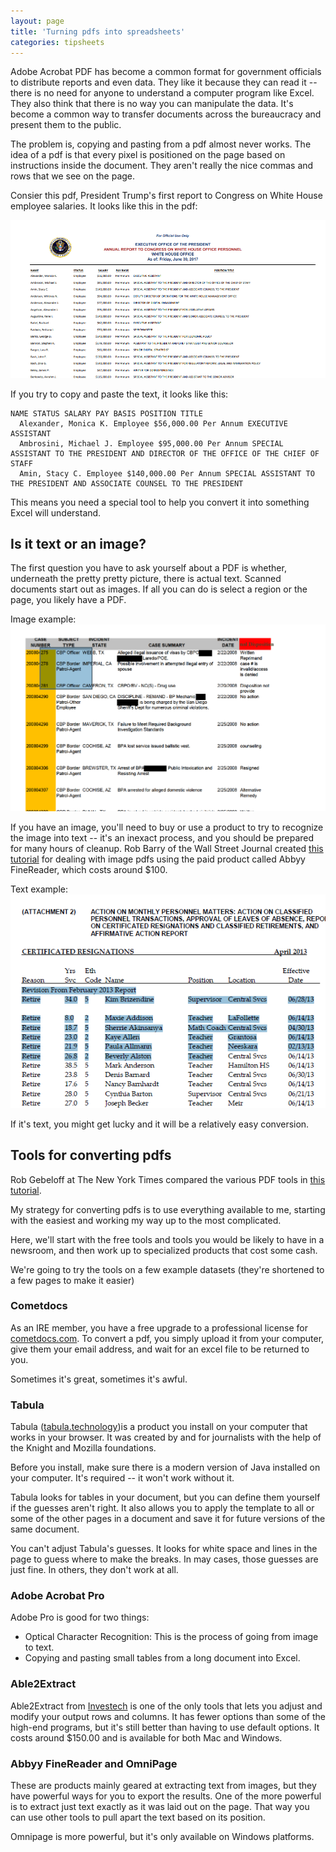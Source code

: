 ```yaml
---
layout: page
title: 'Turning pdfs into spreadsheets'
categories: tipsheets
---
```


Adobe Acrobat PDF has become a common format for government officials to distribute reports and even data. They like it because they can read it -- there is no need for anyone to understand a computer program like Excel. They also think that there is no way you can manipulate the data. It's become a common way to transfer documents across the bureaucracy and present them to the public.

The problem is, copying and pasting from a pdf almost never works. The idea of a pdf is that every pixel is positioned on the page based on instructions inside the document. They aren't really the nice commas and rows that we see on the page.

Consier this pdf, President Trump's first report to Congress on White House employee salaries. It looks like this in the pdf:

![](images/president_pdf.png)

If you try to copy and paste the text, it looks like this:

    NAME STATUS SALARY PAY BASIS POSITION TITLE
      Alexander, Monica K. Employee $56,000.00 Per Annum EXECUTIVE   ASSISTANT
      Ambrosini, Michael J. Employee $95,000.00 Per Annum SPECIAL ASSISTANT TO THE PRESIDENT AND DIRECTOR OF THE OFFICE OF THE CHIEF OF STAFF
      Amin, Stacy C. Employee $140,000.00 Per Annum SPECIAL ASSISTANT TO THE PRESIDENT AND ASSOCIATE COUNSEL TO THE PRESIDENT

This means you need a special tool to help you convert it into something Excel will understand.

## Is it text or an image?

The first question you have to ask yourself about a PDF is whether, underneath the pretty pretty picture, there is actual text.  Scanned documents start out as images.  If all you can do is select a region or the page, you likely have a PDF.

Image example:
![](images/cbp-example.png)

If you have an image, you'll need to buy or use a product to try to recognize the image into text -- it's an inexact process, and you should be prepared for many hours of cleanup. Rob Barry of the Wall Street Journal created [this tutorial](https://github.com/sarahcnyt/stabile/blob/master/pdf/extracting_image_pdfs.pdf) for dealing with image pdfs using the paid product called Abbyy FineReader, which costs around $100.

Text example:
![](images/pdf-text-example.png)

If it's text, you might get lucky and it will be a relatively easy conversion.

## Tools for converting pdfs

Rob Gebeloff at The New York Times compared the various PDF tools in [this tutorial](pdf_wrangling-gebeloff.pdf).

My strategy for converting pdfs is to use everything available to me, starting with the easiest and working my way up to the most complicated.

Here, we'll start with the free tools and tools you would be likely to have in a newsroom, and then work up to specialized products that cost some cash.

We're going to try the tools on a few example datasets (they're shortened to a few pages to make it easier)

### Cometdocs

As an IRE member, you have a free upgrade to a professional license for [cometdocs.com](https://www.cometdocs.com/).  To convert a pdf, you simply upload it from your computer, give them your email address, and wait for an excel file to be returned to you.

Sometimes it's great, sometimes it's awful.

### Tabula

Tabula  ([tabula.technology](http://tabula.technology/))is a product you install on your computer that works in your browser. It was created by and for journalists with the help of the Knight and Mozilla foundations.

Before you install, make sure there is a modern version of Java installed on your computer. It's required -- it won't work without it.

Tabula looks for tables in your document, but you can define them yourself if the guesses aren't right. It also allows you to apply the template to all or some of the other pages in a document and save it for future versions of the same document.

You can't adjust Tabula's guesses. It looks for white space and lines in the page to guess where to make the breaks. In may cases, those guesses are just fine. In others, they don't work at all.

### Adobe Acrobat Pro

Adobe Pro is good for two things:

* Optical Character Recognition: This is the process of going from image to text.
* Copying and pasting small tables from a long document into Excel.

### Able2Extract

Able2Extract from [Investech](https://www.investintech.com/prod_options.htm) is one of the only tools that lets you adjust and modify your output rows and columns. It has fewer options than some of the high-end programs, but it's still better than having to use default options. It costs around $150.00 and is available for both Mac and Windows.


### Abbyy FineReader and OmniPage

These are products mainly geared at extracting text from images, but they have powerful ways for you to export the results. One of the more powerful is to extract just text exactly as it was laid out on the page. That way you can use other tools to pull apart the text based on its position.

Omnipage is more powerful, but it's only available on Windows platforms.
